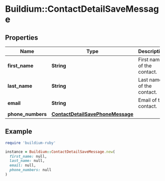 # Buildium::ContactDetailSaveMessage

## Properties

| Name | Type | Description | Notes |
| ---- | ---- | ----------- | ----- |
| **first_name** | **String** | First name of the contact. |  |
| **last_name** | **String** | Last name of the contact. | [optional] |
| **email** | **String** | Email of the contact. | [optional] |
| **phone_numbers** | [**ContactDetailSavePhoneMessage**](ContactDetailSavePhoneMessage.md) |  | [optional] |

## Example

```ruby
require 'buildium-ruby'

instance = Buildium::ContactDetailSaveMessage.new(
  first_name: null,
  last_name: null,
  email: null,
  phone_numbers: null
)
```

